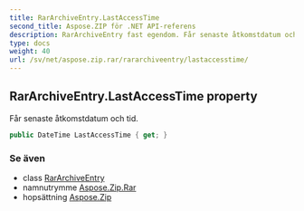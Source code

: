 ```yaml
---
title: RarArchiveEntry.LastAccessTime
second_title: Aspose.ZIP för .NET API-referens
description: RarArchiveEntry fast egendom. Får senaste åtkomstdatum och tid.
type: docs
weight: 40
url: /sv/net/aspose.zip.rar/rararchiveentry/lastaccesstime/
---
```

## RarArchiveEntry.LastAccessTime property

Får senaste åtkomstdatum och tid.

```csharp
public DateTime LastAccessTime { get; }
```

### Se även

* class [RarArchiveEntry](../)
* namnutrymme [Aspose.Zip.Rar](../../rararchiveentry/)
* hopsättning [Aspose.Zip](../../../)


